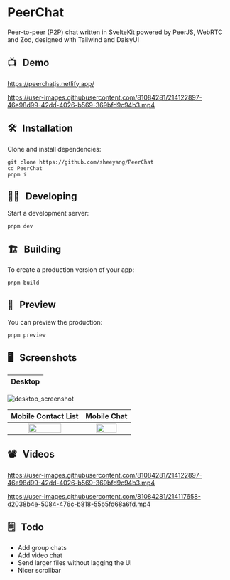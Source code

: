 # PeerChat

Peer-to-peer (P2P) chat written in SvelteKit powered by PeerJS, WebRTC and Zod, designed with Tailwind and DaisyUI

## 📺 &thinsp; Demo
https://peerchatjs.netlify.app/

https://user-images.githubusercontent.com/81084281/214122897-46e98d99-42dd-4026-b569-369bfd9c94b3.mp4

## 🛠 &thinsp; Installation

Clone and install dependencies:

```
git clone https://github.com/sheeyang/PeerChat
cd PeerChat
pnpm i
```

## 👨‍💻 &thinsp; Developing

Start a development server:

```
pnpm dev
```

## 🏗 &thinsp; Building

To create a production version of your app:

```bash
pnpm build
```

## 👀 &thinsp; Preview

You can preview the production:

```
pnpm preview
```

## 🖥 &thinsp; Screenshots
Desktop                    |
:-------------------------:|
![desktop_screenshot](https://user-images.githubusercontent.com/81084281/214114185-4dc0b2e3-d28e-4f9c-ab78-3f5187b27117.png)

Mobile Contact List        |  Mobile Chat
:-------------------------:|:-------------------------:
<img src="https://user-images.githubusercontent.com/81084281/214114120-9be90894-a094-4475-bb38-94196f1c6fb9.png" width="70%"> | <img src="https://user-images.githubusercontent.com/81084281/214114162-7c95439d-4475-400c-ab24-fdacd90c9f9d.png" width="70%">

## 📽 &thinsp; Videos

https://user-images.githubusercontent.com/81084281/214122897-46e98d99-42dd-4026-b569-369bfd9c94b3.mp4

https://user-images.githubusercontent.com/81084281/214117658-d2038b4e-5084-476c-b818-55b5fd68a6fd.mp4

## 🗒 &thinsp; Todo
- Add group chats
- Add video chat
- Send larger files without lagging the UI
- Nicer scrollbar